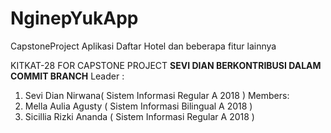 # NginepYukApp
CapstoneProject
Aplikasi Daftar Hotel dan beberapa fitur lainnya

KITKAT-28 FOR CAPSTONE PROJECT
**SEVI DIAN BERKONTRIBUSI DALAM COMMIT BRANCH**
Leader :
1. Sevi Dian Nirwana( Sistem Informasi Regular A 2018 )
Members:
2. Mella Aulia Agusty ( Sistem Informasi Bilingual A 2018 )
3. Sicillia Rizki Ananda ( Sistem Informasi Regular A 2018 )



